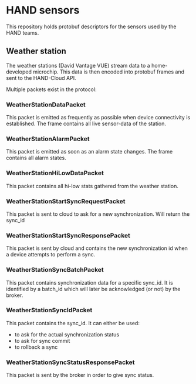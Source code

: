 # HAND sensors

This repository holds protobuf descriptors for the sensors used by the HAND teams.  

## Weather station
The weather stations (David Vantage VUE) stream data to a home-developed microchip.
This data is then encoded into protobuf frames and sent to the HAND-Cloud API.

Multiple packets exist in the protocol:

### WeatherStationDataPacket
This packet is emitted as frequently as possible when device connectivity is established.
The frame contains all live sensor-data of the station.

### WeatherStationAlarmPacket
This packet is emitted as soon as an alarm state changes.
The frame contains all alarm states.

### WeatherStationHiLowDataPacket
This packet contains all hi-low stats gathered from the weather station.

### WeatherStationStartSyncRequestPacket
This packet is sent to cloud to ask for a new synchronization. Will return the sync_id

### WeatherStationStartSyncResponsePacket
This packet is sent by cloud and contains the new synchronization id when a device attempts to perform a sync.

### WeatherStationSyncBatchPacket
This packet contains synchronization data for a specific sync_id. It is identified by a batch_id which will later be acknowledged (or not) by the broker.

### WeatherStationSyncIdPacket
This packet contains the sync_id.
It can either be used: 
 * to ask for the actual synchronization status
 * to ask for sync commit
 * to rollback a sync

### WeatherStationSyncStatusResponsePacket
This packet is sent by the broker in order to give sync status.
